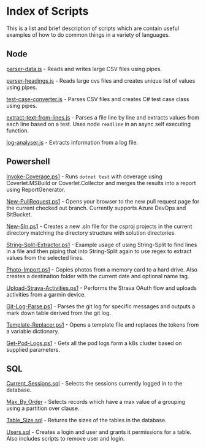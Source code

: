 # Index of Scripts
This is a list and brief description of scripts which are contain useful examples of how to do common things in a variety of languages. 

## Node

[parser-data.js](Node/parser-data.js) - Reads and writes large CSV files using pipes.

[parser-headings.js](Node/parser-headings.js) - Reads large cvs files and creates unique list of values using pipes.

[test-case-converter.js](Node/test-case-convert.js) - Parses CSV files and creates C# test case class using pipes.

[extract-text-from-lines.js](Node/extract-text-from-lines.js) - Parses a file line by line and extracts values from each line based on a test. Uses node `readline` in an async self executing function.

[log-analyser.js](Node/log-analyser.js) - Extracts information from a log file.

## Powershell

[Invoke-Coverage.ps1](Powershell/Invoke-Coverage.ps1) - Runs `dotnet test` with coverage using Coverlet.MSBuild or Coverlet.Collector and merges the results into a report using ReportGenerator.

[New-PullRequest.ps1](Powershell/New-PullRequest.ps1) - Opens your browser to the new pull request page for the current checked out branch. Currently supports Azure DevOps and BitBucket.

[New-Sln.ps1](Powershell/New-Sln.ps1) - Creates a new .sln file for the csproj projects in the current directory matching the directory structure with solution directories.

[String-Split-Extractor.ps1](Powershell/String-Split-Extractor.ps1) - Example usage of using String-Split to find lines in a file and then piping that into String-Split again to use regex to extract values from the selected lines.

[Photo-Import.ps1](Powershell/Photo-Import.ps1) - Copies photos from a memory card to a hard drive. Also creates a destination folder with the current date and optional name tag.

[Upload-Strava-Activities.ps1](Powershell/Upload-Strava-Activities.ps1) - Performs the Strava OAuth flow and uploads activities from a garmin device.

[Git-Log-Parse.ps1](Powershell/Git-Log-Parse.ps1) - Parses the git log for specific messages and outputs a mark down table derived from the git log.

[Template-Replacer.ps1](Powershell/Template-Replacer.ps1) - Opens a template file and replaces the tokens from a variable dictionary.

[Get-Pod-Logs.ps1](Powershell/Get-Pod-Logs.ps1) - Gets all the pod logs form a k8s cluster based on supplied parameters.

## SQL

[Current_Sessions.sql](SQL/Current_Sessions.sql) - Selects the sessions currently logged in to the database.

[Max_By_Order](SQL/Max_By_Order.sql) - Selects records which have a max value of a grouping using a partition over clause.

[Table_Size.sql](SQL/Table_Size.sql) - Returns the sizes of the tables in the database.

[Users.sql](SQL/Users.sql) - Creates a login and user and grants it permissions for a table. Also includes scripts to remove user and login.
